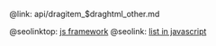 @link: api/dragitem_$draghtml_other.md

@seolinktop: [js framework](https://webix.com)
@seolink: [list in javascript](https://webix.com/widget/list/)